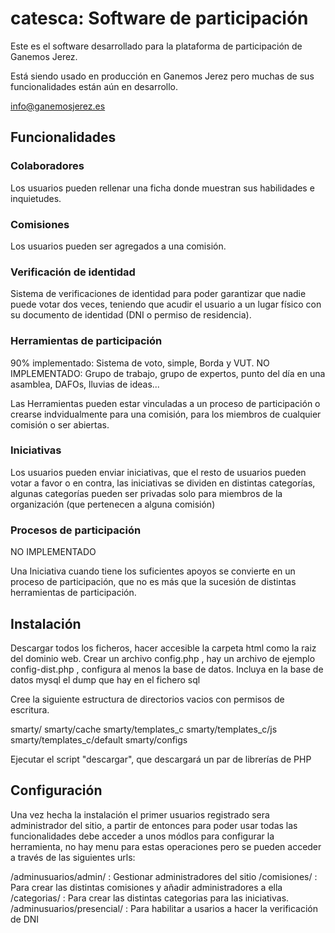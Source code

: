 # catesca: Software de participación

Este es el software desarrollado para la plataforma de participación de Ganemos Jerez.

Está siendo usado en producción en Ganemos Jerez pero muchas de sus funcionalidades están aún en desarrollo.

info@ganemosjerez.es

## Funcionalidades

### Colaboradores

Los usuarios pueden rellenar una ficha donde muestran sus habilidades e inquietudes.

### Comisiones

Los usuarios pueden ser agregados a una comisión.

### Verificación de identidad

Sistema de verificaciones de identidad para poder garantizar que nadie puede votar dos veces, teniendo que acudir el usuario a un lugar físico con su documento de identidad (DNI o permiso de residencia).

### Herramientas de participación

90% implementado: Sistema de voto, simple, Borda y VUT.
NO IMPLEMENTADO: Grupo de trabajo, grupo de expertos, punto del día en una asamblea, DAFOs, lluvias de ideas...

Las Herramientas pueden estar vinculadas a un proceso de participación o crearse indvidualmente para una comisión, para los miembros de cualquier comisión o ser abiertas.

### Iniciativas

Los usuarios pueden enviar iniciativas, que el resto de usuarios pueden votar a favor o en contra, las iniciativas se dividen en distintas categorías, algunas categorías pueden ser privadas solo para miembros de la organización (que pertenecen a alguna comisión)

### Procesos de participación

NO IMPLEMENTADO

Una Iniciativa cuando tiene los suficientes apoyos se convierte en un proceso de participación, que no es más que la sucesión de distintas herramientas de participación.

## Instalación

Descargar todos los ficheros, hacer accesible la carpeta html como la raiz del dominio web.
Crear un archivo config.php , hay un archivo de ejemplo config-dist.php , configura al menos la base de datos.
Incluya en la base de datos mysql el dump que hay en el fichero sql

Cree la siguiente estructura de directorios vacios con permisos de escritura.

smarty/
smarty/cache
smarty/templates_c
smarty/templates_c/js
smarty/templates_c/default
smarty/configs

Ejecutar el script "descargar", que descargará un par de librerías de PHP

## Configuración

Una vez hecha la instalación el primer usuarios registrado sera administrador del sitio, a partir de entonces para poder usar todas las funcionalidades debe acceder a unos módlos para configurar la herramienta, no hay menu para estas operaciones pero se pueden acceder a través de las siguientes urls:

/adminusuarios/admin/ : Gestionar administradores del sitio
/comisiones/ : Para crear las distintas comisiones y añadir administradores a ella
/categorias/ : Para crear las distintas categorias para las iniciativas.
/adminusuarios/presencial/ : Para habilitar a usarios a hacer la verificación de DNI




